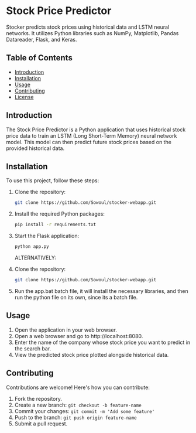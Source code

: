 # Stock Price Predictor

Stocker predicts stock prices using historical data and LSTM neural networks. It utilizes Python libraries such as NumPy, Matplotlib, Pandas Datareader, Flask, and Keras.

## Table of Contents

- [Introduction](#introduction)
- [Installation](#installation)
- [Usage](#usage)
- [Contributing](#contributing)
- [License](#license)

## Introduction

The Stock Price Predictor is a Python application that uses historical stock price data to train an LSTM (Long Short-Term Memory) neural network model. This model can then predict future stock prices based on the provided historical data.

## Installation

To use this project, follow these steps:

1. Clone the repository:

    ```bash
    git clone https://github.com/Sowoul/stocker-webapp.git
    ```

2. Install the required Python packages:

    ```bash
    pip install -r requirements.txt
    ```

3. Start the Flask application:

    ```bash
    python app.py
    ```

    ALTERNATIVELY:
   
1. Clone the repository:

    ```bash
    git clone https://github.com/Sowoul/stocker-webapp.git
    ```
2. Run the app.bat batch file, it will install the necessary libraries, and then run the python file on its own, since its a batch file.



## Usage

1. Open the application in your web browser.
2. Open a web browser and go to http://localhost:8080.
3. Enter the name of the company whose stock price you want to predict in the search bar.
4. View the predicted stock price plotted alongside historical data.


## Contributing

Contributions are welcome! Here's how you can contribute:

1. Fork the repository.
2. Create a new branch: `git checkout -b feature-name`
3. Commit your changes: `git commit -m 'Add some feature'`
4. Push to the branch: `git push origin feature-name`
5. Submit a pull request.

